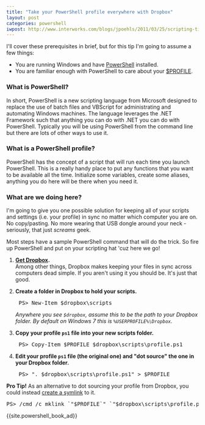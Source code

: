 ```yaml
---
title: "Take your PowerShell profile everywhere with Dropbox"
layout: post
categories: powershell
iwpost: http://www.interworks.com/blogs/jpoehls/2011/03/25/scripting-tips-take-your-powershell-profile-everywhere-dropbox
---
```


I'll cover these prerequisites in brief, but for this tip I'm going to assume a few things:

* You are running Windows and have [PowerShell](http://msdn.microsoft.com/en-us/library/aa973757.aspx) installed.
* You are familiar enough with PowerShell to care about your [$PROFILE](http://msdn.microsoft.com/en-us/library/bb613488.aspx).

### What is PowerShell?

In short, PowerShell is a new scripting language from Microsoft designed to replace the use of batch files and VBScript for administrating and automating Windows machines. The language leverages the .NET Framework such that anything you can do with .NET you can do with PowerShell. Typically you will be using PowerShell from the command line but there are lots of other ways to use it.

### What is a PowerShell profile?

PowerShell has the concept of a script that will run each time you launch PowerShell. This is a really handy place to put any functions that you want to be available all the time. Initialize some variables, create some aliases, anything you do here will be there when you need it.

### What are we doing here?

I'm going to give you one possible solution for keeping all of your scripts and settings (i.e. your profile) in sync no matter which computer you are on. No copy/pasting. No more wearing that USB dongle around your neck - seriously, that just _screams_ geek.

Most steps have a sample PowerShell command that will do the trick. So fire up PowerShell and put on your scripting hat 'cuz here we go!

1. **[Get Dropbox](http://db.tt/i03IdN4).**  
Among other things, Dropbox makes keeping your files in sync across computers dead simple. If you aren't using it you should be. It's just that good.

2. **Create a folder in Dropbox to hold your scripts.**

    <pre>
    PS&gt; New-Item $dropbox\scripts</pre>

	_Anywhere you see `$dropbox`, assume this to be the path to your Dropbox folder. By default on Windows 7 this is `%USERPROFILE%\Dropbox`._

3. **Copy your profile `ps1` file into your new scripts folder.**

    <pre>
    PS&gt; Copy-Item $PROFILE $dropbox\scripts\profile.ps1</pre>

4. **Edit your profile `ps1` file (the original one) and "dot source" the one in your Dropbox folder.**

    <pre>
	PS&gt; ". $dropbox\scripts\profile.ps1" &gt; $PROFILE</pre>

**Pro Tip!** As an alternative to dot sourcing your profile from Dropbox, you could instead [create a symlink]({{site.url}}/2012/soft-links-hard-links-junctions-oh-my-symlinks-on-windows/) to it.
    
<pre>
PS&gt; /cmd /c mklink `"$PROFILE`" `"$dropbox\scripts\profile.ps1`"
</pre>

{{site.powershell_book_ad}}